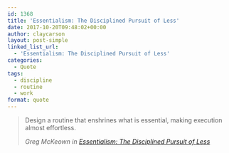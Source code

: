 ```yaml
---
id: 1368
title: 'Essentialism: The Disciplined Pursuit of Less'
date: 2017-10-20T09:48:02+00:00
author: claycarson
layout: post-simple
linked_list_url:
  - 'Essentialism: The Disciplined Pursuit of Less'
categories: 
  - Quote
tags:
  - discipline
  - routine
  - work
format: quote
---
```

> Design a routine that enshrines what is essential, making execution almost effortless.
> 
> <cite>Greg McKeown in <a href="https://www.amazon.com/dp/0804137382/">Essentialism: The Disciplined Pursuit of Less</a></cite><!--more-->